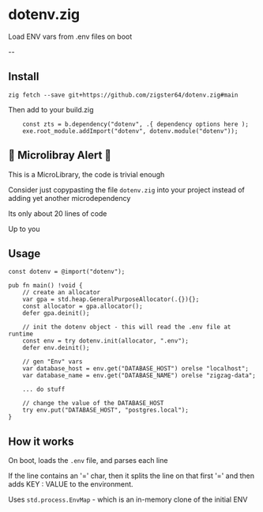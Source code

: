 # dotenv.zig
Load ENV vars from .env files on boot 

-- 


## Install

```
zig fetch --save git+https://github.com/zigster64/dotenv.zig#main
```

Then add to your build.zig

```zig
    const zts = b.dependency("dotenv", .{ dependency options here );
    exe.root_module.addImport("dotenv", dotenv.module("dotenv"));
```

## 🤮 Microlibray Alert 🤮

This is a MicroLibrary, the code is trivial enough

Consider just copypasting the file `dotenv.zig` into your project instead of adding yet another microdependency

Its only about 20 lines of code

Up to you

## Usage

```zig
const dotenv = @import("dotenv");

pub fn main() !void {
    // create an allocator
    var gpa = std.heap.GeneralPurposeAllocator(.{}){};
    const allocator = gpa.allocator();
    defer gpa.deinit();

    // init the dotenv object - this will read the .env file at runtime
    const env = try dotenv.init(allocator, ".env");
    defer env.deinit();

    // gen "Env" vars
    var database_host = env.get("DATABASE_HOST") orelse "localhost";
    var database_name = env.get("DATABASE_NAME") orelse "zigzag-data";

    ... do stuff

    // change the value of the DATABASE_HOST
    try env.put("DATABASE_HOST", "postgres.local");
}
```

## How it works

On boot, loads the `.env` file, and parses each line


If the line contains an '=' char, then it splits the line on that first '=' and then 
adds KEY : VALUE to the environment.

Uses `std.process.EnvMap` - which is an in-memory clone of the initial ENV


